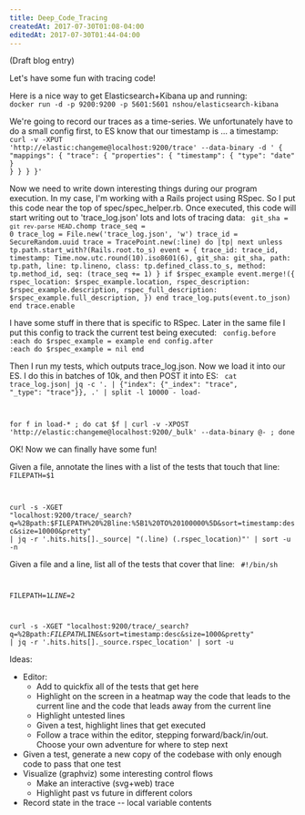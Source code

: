 ```yaml
---
title: Deep_Code_Tracing
createdAt: 2017-07-30T01:08-04:00
editedAt: 2017-07-30T01:44-04:00
---
```


(Draft blog entry)

Let's have some fun with tracing code!

Here is a nice way to get Elasticsearch+Kibana up and running:
<code>
docker run -d -p 9200:9200 -p 5601:5601 nshou/elasticsearch-kibana
</code>

We're going to record our traces as a time-series. We unfortunately have to do a small config first, to ES know that our timestamp is ... a timestamp:
<code>
curl -v -XPUT 'http://elastic:changeme@localhost:9200/trace' --data-binary -d '
{
  "mappings": {
    "trace": {
      "properties": {
        "timestamp": {
          "type": "date"
        }
      }
    }
  }
}'
</code>

Now we need to write down interesting things during our program execution. In my case, I'm working with a Rails project using RSpec. So I put this code near the top of spec/spec_helper.rb. Once executed, this code will start writing out to 'trace_log.json' lots and lots of tracing data:
<code>
git_sha = `git rev-parse HEAD`.chomp
trace_seq = 0
trace_log = File.new('trace_log.json', 'w')
trace_id = SecureRandom.uuid
trace = TracePoint.new(:line) do |tp|
  next unless tp.path.start_with?(Rails.root.to_s)
  event = {
    trace_id: trace_id,
    timestamp: Time.now.utc.round(10).iso8601(6),
    git_sha: git_sha,
    path: tp.path,
    line: tp.lineno,
    class: tp.defined_class.to_s,
    method: tp.method_id,
    seq: (trace_seq += 1)
  }
  if $rspec_example
    event.merge!({
      rspec_location: $rspec_example.location,
      rspec_description: $rspec_example.description,
      rspec_full_description: $rspec_example.full_description,
    })
  end
  trace_log.puts(event.to_json)
end
trace.enable
</code>

I have some stuff in there that is specific to RSpec. Later in the same file I put this config to track the current test being executed:
<code>
config.before :each do
  $rspec_example = example
end
config.after :each do
  $rspec_example = nil
end
</code>

Then I run my tests, which outputs trace_log.json. Now we load it into our ES. I do this in batches of 10k, and then POST it into ES:
<code>
cat trace_log.json| jq -c '. | {"index": {"_index": "trace", "_type": "trace"}}, .' | split -l 10000 - load-

for f in load-* ; do cat $f | curl -v -XPOST 'http://elastic:changeme@localhost:9200/_bulk' --data-binary @- ; done
</code>

OK! Now we can finally have some fun!

Given a file, annotate the lines with a list of the tests that touch that line:
<code>
FILEPATH=$1

curl -s -XGET "localhost:9200/trace/_search?q=%2Bpath:$FILEPATH%20%2Bline:%5B1%20TO%20100000%5D&sort=timestamp:desc&size=10000&pretty" | jq -r '.hits.hits[]._source| "\(.line) \(.rspec_location)"' | sort -u -n
</code>

Given a file and a line, list all of the tests that cover that line:
<code>
#!/bin/sh

FILEPATH=$1
LINE=$2

curl -s -XGET "localhost:9200/trace/_search?q=%2Bpath:$FILEPATH%20%2Bline:$LINE&sort=timestamp:desc&size=1000&pretty" | jq -r '.hits.hits[]._source.rspec_location' | sort -u
</code>

Ideas:
* Editor:
  * Add to quickfix all of the tests that get here
  * Highlight on the screen in a heatmap way the code that leads to the current line and the code that leads away from the current line
  * Highlight untested lines
  * Given a test, highlight lines that get executed
  * Follow a trace within the editor, stepping forward/back/in/out. Choose your own adventure for where to step next
* Given a test, generate a new copy of the codebase with only enough code to pass that one test
* Visualize (graphviz) some interesting control flows
  * Make an interactive (svg+web) trace
  * Highlight past vs future in different colors
* Record state in the trace -- local variable contents


